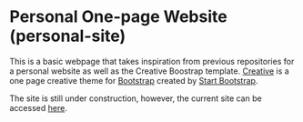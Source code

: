# Personal One-page Website (personal-site)
This is a basic webpage that takes inspiration from previous repositories for a personal website as well as the Creative Boostrap template. [Creative](http://startbootstrap.com/template-overviews/creative/) is a one page creative theme for [Bootstrap](http://getbootstrap.com/) created by [Start Bootstrap](http://startbootstrap.com/).

The site is still under construction, however, the current site can be accessed [here](https://guitardozer.github.io/personal-site/).
